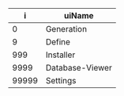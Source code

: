 | i     | uiName    |
|-------|-----------|
| 0     | Generation |
| 9     | Define |
| 999   | Installer |
| 9999  | Database-Viewer |
| 99999 | Settings |